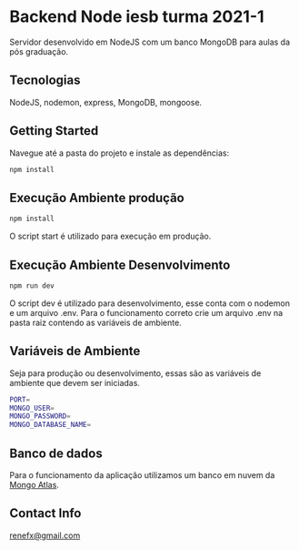 # Backend Node iesb turma 2021-1

Servidor desenvolvido em NodeJS com um banco MongoDB para aulas da pós graduação. 


## Tecnologias
NodeJS, nodemon, express, MongoDB, mongoose.

## Getting Started
Navegue até a pasta do projeto e instale as dependências:
```sh
npm install
```

## Execução Ambiente produção
```sh
npm install
```
O script start é utilizado para execução em produção. 

## Execução Ambiente Desenvolvimento
```sh
npm run dev
```
O script dev é utilizado para desenvolvimento, esse conta com o nodemon e um arquivo .env.
Para o funcionamento correto crie um arquivo .env na pasta raiz contendo as variáveis de ambiente.

## Variáveis de Ambiente
Seja para produção ou desenvolvimento, essas são as variáveis de ambiente que devem ser iniciadas.

```sh
PORT=
MONGO_USER=
MONGO_PASSWORD=
MONGO_DATABASE_NAME=
```

## Banco de dados
Para o funcionamento da aplicação utilizamos um banco em nuvem da [Mongo Atlas](https://www.mongodb.com/cloud/atlas). 

## Contact Info
renefx@gmail.com
